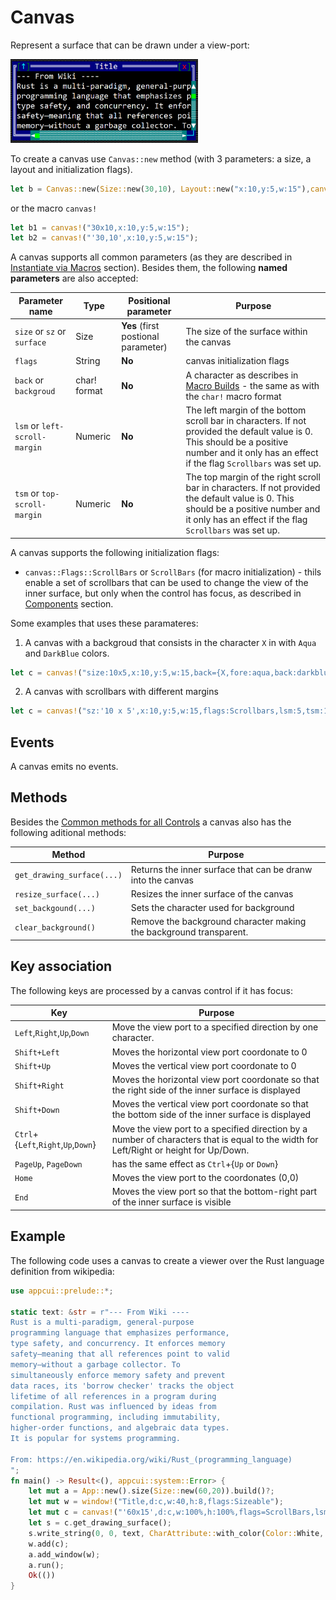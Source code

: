 # Canvas

Represent a surface that can be drawn under a view-port:

<img src="img/canvas.png" width=300/>

To create a canvas use `Canvas::new` method (with 3 parameters: a size, a layout and initialization flags).
```rs
let b = Canvas::new(Size::new(30,10), Layout::new("x:10,y:5,w:15"),canvas::Flags::None);
```
or the macro `canvas!`
```rs
let b1 = canvas!("30x10,x:10,y:5,w:15");
let b2 = canvas!("'30,10',x:10,y:5,w:15");
```

A canvas supports all common parameters (as they are described in [Instantiate via Macros](../instantiate_via_macros.md) section). Besides them, the following **named parameters** are also accepted:

| Parameter name                | Type         | Positional parameter                | Purpose                                                                                                                                                                                         |
| ----------------------------- | ------------ | ----------------------------------- | ----------------------------------------------------------------------------------------------------------------------------------------------------------------------------------------------- |
| `size` or `sz` or `surface`   | Size         | **Yes** (first postional parameter) | The size of the surface within the canvas                                                                                                                                                       |
| `flags`                       | String       | **No**                              | canvas initialization flags                                                                                                                                                                     |
| `back` or `backgroud`         | char! format | **No**                              | A character as describes in [Macro Builds](../../chapter-2/screen.md#macro-builds) - the same as with the  `char!` macro format                                                                 |
| `lsm` or `left-scroll-margin` | Numeric      | **No**                              | The left margin of the bottom scroll bar in characters. If not provided the default value is 0. This should be a positive number and it only has an effect if the flag `Scrollbars` was set up. |
| `tsm` or `top-scroll-margin`  | Numeric      | **No**                              | The top margin of the right scroll bar in characters. If not provided the default value is 0. This should be a positive number and it only has an effect if the flag `Scrollbars` was set up.   |

A canvas supports the following initialization flags:
* `canvas::Flags::ScrollBars` or `ScrollBars` (for macro initialization) - thils enable a set of scrollbars that can be used to change the view of the inner surface, but only when the control has focus, as described in [Components](../components.md) section.

Some examples that uses these paramateres:
1. A canvas with a backgroud that consists in the character `X` in with `Aqua` and `DarkBlue` colors.
```rs
let c = canvas!("size:10x5,x:10,y:5,w:15,back={X,fore:aqua,back:darkblue}");
```
2. A canvas with scrollbars with different margins
```rs
let c = canvas!("sz:'10 x 5',x:10,y:5,w:15,flags:Scrollbars,lsm:5,tsm:1");
```

## Events
A canvas emits no events.

## Methods

Besides the [Common methods for all Controls](../common_methods.md) a canvas also has the following aditional methods:

| Method                     | Purpose                                                            |
| -------------------------- | ------------------------------------------------------------------ |
| `get_drawing_surface(...)` | Returns the inner surface that can be dranw into the canvas        |
| `resize_surface(...)`      | Resizes the inner surface of the canvas                            |
| `set_backgound(...)`       | Sets the character used for background                             |
| `clear_background()`       | Remove the background character making the background transparent. |

## Key association

The following keys are processed by a canvas control if it has focus:

| Key                                 | Purpose                                                                                                                                |
| ----------------------------------- | -------------------------------------------------------------------------------------------------------------------------------------- |
| `Left`,`Right`,`Up`,`Down`          | Move the view port to a specified direction by one character.                                                                          |
| `Shift+Left`                        | Moves the horizontal view port coordonate to 0                                                                                         |
| `Shift+Up`                          | Moves the vertical view port coordonate to 0                                                                                           |
| `Shift+Right`                       | Moves the horizontal view port coordonate so that the right side of the inner surface is displayed                                     |
| `Shift+Down`                        | Moves the vertical view port coordonate so that the bottom side of the inner surface is displayed                                      |
| `Ctrl`+{`Left`,`Right`,`Up`,`Down`} | Move the view port to a specified direction by a number of characters that is equal to the width for Left/Right or height for Up/Down. |
| `PageUp`, `PageDown`                | has the same effect as `Ctrl`+{`Up` or `Down`}                                                                                         |
| `Home`                              | Moves the view port to the coordonates (0,0)                                                                                           |
| `End`                               | Moves the view port so that the bottom-right part of the inner surface is visible                                                      |

## Example

The following code uses a canvas to create a viewer over the Rust language definition from wikipedia:

```rs
use appcui::prelude::*;

static text: &str = r"--- From Wiki ----
Rust is a multi-paradigm, general-purpose 
programming language that emphasizes performance, 
type safety, and concurrency. It enforces memory 
safety—meaning that all references point to valid 
memory—without a garbage collector. To 
simultaneously enforce memory safety and prevent 
data races, its 'borrow checker' tracks the object 
lifetime of all references in a program during 
compilation. Rust was influenced by ideas from 
functional programming, including immutability, 
higher-order functions, and algebraic data types. 
It is popular for systems programming.

From: https://en.wikipedia.org/wiki/Rust_(programming_language)
";
fn main() -> Result<(), appcui::system::Error> {
    let mut a = App::new().size(Size::new(60,20)).build()?;
    let mut w = window!("Title,d:c,w:40,h:8,flags:Sizeable");
    let mut c = canvas!("'60x15',d:c,w:100%,h:100%,flags=ScrollBars,lsm:3,tsm:1");
    let s = c.get_drawing_surface();
    s.write_string(0, 0, text, CharAttribute::with_color(Color::White, Color::Black), true);
    w.add(c);
    a.add_window(w);
    a.run();
    Ok(())
}
```